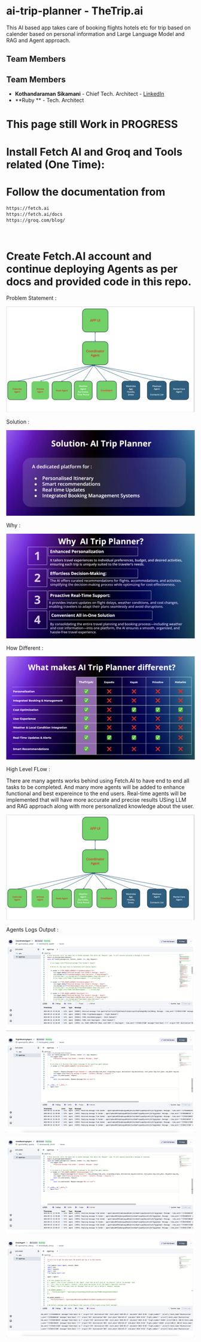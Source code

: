 # ai-trip-planner - TheTrip.ai
This AI based app takes care of booking flights hotels etc for trip based on calender  based on personal information and Large Language Model and RAG and Agent approach. 

## Team Members

## Team Members

- **Kothandaraman Sikamani** - Chief Tech. Architect - [LinkedIn](https://www.linkedin.com/in/kothandaramans/)
- **Ruby ** - Tech. Architect 

# This page still Work in PROGRESS

# Install Fetch AI and Groq and Tools related (One Time):

# Follow the documentation from 

```
https://fetch.ai
https://fetch.ai/docs
https://groq.com/blog/

 
```

# Create Fetch.AI account and continue deploying Agents as per docs and provided code in this repo.

Problem Statement :

![alt text](images/Problem_Statement.png)

Solution :

![alt text](images/Solution.png)

Why :

![alt text](images/why.png)

How Different :

![alt text](images/how_diff.png)


High Level FLow :

There are many agents works behind using Fetch.AI to have end to end all tasks to be completed.
And many more agents will be added to enhance functional and best expereince to the end users.
Real-time agents will be implemented that will have more accurate and precise results USing LLM and RAG approach along with more personalized knowledge about the user.

![alt text](images/Architecture.png)


Agents Logs Output : 

![alt text](images/CoordinatorAgent.png)


![alt text](images/FlightBookingAgent.png)


![alt text](images/HotelBookingAgent.png)


![alt text](images/EmailAgent.png)


